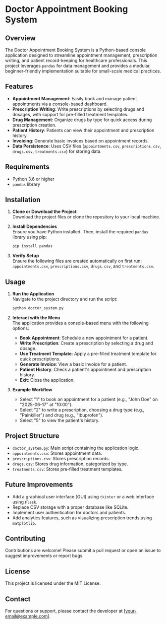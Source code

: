 # Doctor Appointment Booking System

## Overview
The Doctor Appointment Booking System is a Python-based console application designed to streamline appointment management, prescription writing, and patient record-keeping for healthcare professionals. This project leverages `pandas` for data management and provides a modular, beginner-friendly implementation suitable for small-scale medical practices.

## Features
- **Appointment Management**: Easily book and manage patient appointments via a console-based dashboard.
- **Prescription Writing**: Write prescriptions by selecting drugs and dosages, with support for pre-filled treatment templates.
- **Drug Management**: Organize drugs by type for quick access during prescription creation.
- **Patient History**: Patients can view their appointment and prescription history.
- **Invoicing**: Generate basic invoices based on appointment records.
- **Data Persistence**: Uses CSV files (`appointments.csv`, `prescriptions.csv`, `drugs.csv`, `treatments.csv`) for storing data.

## Requirements
- Python 3.6 or higher
- `pandas` library

## Installation
1. **Clone or Download the Project**  
   Download the project files or clone the repository to your local machine.

2. **Install Dependencies**  
   Ensure you have Python installed. Then, install the required `pandas` library using pip:
   ```bash
   pip install pandas
   ```

3. **Verify Setup**  
   Ensure the following files are created automatically on first run: `appointments.csv`, `prescriptions.csv`, `drugs.csv`, and `treatments.csv`.

## Usage
1. **Run the Application**  
   Navigate to the project directory and run the script:
   ```bash
   python doctor_system.py
   ```

2. **Interact with the Menu**  
   The application provides a console-based menu with the following options:
   - **Book Appointment**: Schedule a new appointment for a patient.
   - **Write Prescription**: Create a prescription by selecting a drug and dosage.
   - **Use Treatment Template**: Apply a pre-filled treatment template for quick prescriptions.
   - **Generate Invoice**: View a basic invoice for a patient.
   - **Patient History**: Check a patient's appointment and prescription history.
   - **Exit**: Close the application.

3. **Example Workflow**  
   - Select "1" to book an appointment for a patient (e.g., "John Doe" on "2025-06-17" at "10:00").
   - Select "2" to write a prescription, choosing a drug type (e.g., "Painkiller") and drug (e.g., "Ibuprofen").
   - Select "5" to view the patient's history.

## Project Structure
- `doctor_system.py`: Main script containing the application logic.
- `appointments.csv`: Stores appointment data.
- `prescriptions.csv`: Stores prescription records.
- `drugs.csv`: Stores drug information, categorized by type.
- `treatments.csv`: Stores pre-filled treatment templates.

## Future Improvements
- Add a graphical user interface (GUI) using `tkinter` or a web interface using `Flask`.
- Replace CSV storage with a proper database like SQLite.
- Implement user authentication for doctors and patients.
- Add analytics features, such as visualizing prescription trends using `matplotlib`.

## Contributing
Contributions are welcome! Please submit a pull request or open an issue to suggest improvements or report bugs.

## License
This project is licensed under the MIT License.

## Contact
For questions or support, please contact the developer at [your-email@example.com].
